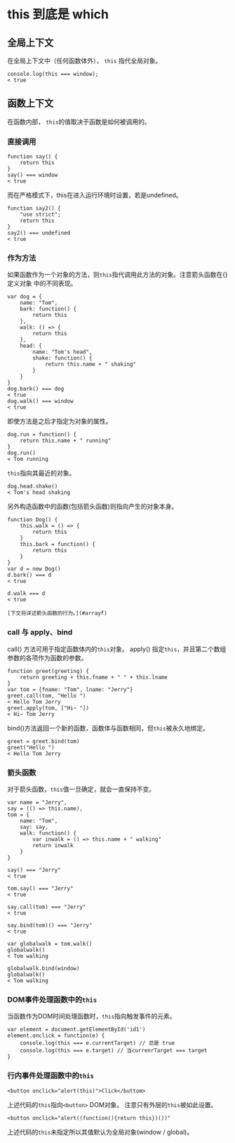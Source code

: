 # this 到底是 which

## 全局上下文

在全局上下文中（任何函数体外）， `this` 指代全局对象。

    console.log(this === window);
    < true

## 函数上下文

在函数内部， `this`的值取决于函数是如何被调用的。

### 直接调用

    function say() {
        return this
    }
    say() === window
    < true

而在严格模式下，this在进入运行环境时设置，若是undefined。

    function say2() {
        "use strict";
        return this
    }
    say2() === undefined
    < true

### 作为方法

如果函数作为一个对象的方法，则`this`指代调用此方法的对象。注意箭头函数在{}定义对象
中的不同表现。

    var dog = {
        name: "Tom",
        bark: function() {
            return this
        },
        walk: () => {
            return this
        },
        head: {
            name: "Tom's head",
            shake: function() {
                return this.name + " shaking"
            }
        }
    }
    dog.bark() === dog
    < true
    dog.walk() === window
    < true

即使方法是之后才指定为对象的属性。

    dog.run = function() {
        return this.name + " running"
    }
    dog.run()
    < Tom running

`this`指向其最近的对象。

    dog.head.shake()
    < Tom's head shaking

 另外构造函数中的函数(包括箭头函数)则指向产生的对象本身。

    function Dog() {
        this.walk = () => {
            return this
        }
        this.bark = function() {
            return this
        }
    }
    var d = new Dog()
    d.bark() === d
    < true

    d.walk === d
    < true

    [下文将详述箭头函数的行为。](#arrayf)

### call 与 apply、bind

call() 方法可用于指定函数体内的`this`对象。
apply() 指定`this`，并且第二个数组参数的各项作为函数的参数。

    function greet(greeting) {
        return greeting + this.fname + " " + this.lname
    }
    var tom = {fname: "Tom", lname: "Jerry"}
    greet.call(tom, "Hello ")
    < Hello Tom Jerry
    greet.apply(tom, ["Hi~ "])
    < Hi~ Tom Jerry

bind()方法返回一个新的函数，函数体与函数相同，但`this`被永久地绑定。

    greet = greet.bind(tom)
    greet("Hello ")
    < Hello Tom Jerry

### 箭头函数

对于箭头函数，`this`值一旦确定，就会一直保持不变。

    var name = "Jerry",
    say = (() => this.name),
    tom = {
        name: "Tom",
        say: say,
        walk: function() {
            var inwalk = () => this.name + " walking"
            return inwalk
        }
    }

    say() === "Jerry"
    < true

    tom.say() === "Jerry"
    < true

    say.call(tom) === "Jerry"
    < true

    say.bind(tom)() === "Jerry"
    < true

    var globalwalk = tom.walk()
    globalwalk()
    < Tom walking

    globalwalk.bind(window)
    globalwalk()
    < Tom walking

### DOM事件处理函数中的`this`

当函数作为DOM时间处理函数时，`this`指向触发事件的元素。

    var element = document.getElementById('id1')
    element.onclick = function(e) {
        console.log(this === e.currentTarget) // 总是 true
        console.log(this === e.target) // 当currenrTarget === target
    }

### 行内事件处理函数中的`this`

    <button onclick="alert(this)">Click</buttom>

上述代码的`this`指向`<button>` DOM对象。
注意只有外层的`this`被如此设置。

    <button onclick="alert((function(){return this})())"

上述代码的`this`未指定所以其值默认为全局对象(window / global)。